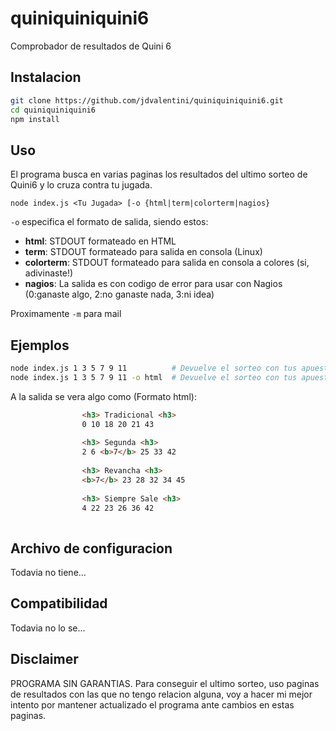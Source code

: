 # quiniquiniquini6
Comprobador de resultados de Quini 6

## Instalacion
```bash
git clone https://github.com/jdvalentini/quiniquiniquini6.git
cd quiniquiniquini6
npm install
```

## Uso
El programa busca en varias paginas los resultados del ultimo sorteo de Quini6 y lo cruza contra tu jugada.

`node index.js <Tu Jugada> [-o {html|term|colorterm|nagios}`

`-o` especifica el formato de salida, siendo estos:
* **html**: STDOUT formateado en HTML
* **term**: STDOUT formateado para salida en consola (Linux)
* **colorterm**: STDOUT formateado para salida en consola a colores (si, adivinaste!)
* **nagios**: La salida es con codigo de error para usar con Nagios (0:ganaste algo, 2:no ganaste nada, 3:ni idea)

Proximamente `-m` para mail

## Ejemplos
```bash
node index.js 1 3 5 7 9 11          # Devuelve el sorteo con tus apuestas resaltadas
node index.js 1 3 5 7 9 11 -o html  # Devuelve el sorteo con tus apuestas resaltadas en formato HTML (Util para mail)
```

A la salida se vera algo como (Formato html):
```html
                <h3> Tradicional <h3>
                0 10 18 20 21 43
                
                <h3> Segunda <h3>
                2 6 <b>7</b> 25 33 42
                
                <h3> Revancha <h3>
                <b>7</b> 23 28 32 34 45
                
                <h3> Siempre Sale <h3>
                4 22 23 26 36 42
                
```

## Archivo de configuracion
Todavia no tiene...

## Compatibilidad
Todavia no lo se...

## Disclaimer
PROGRAMA SIN GARANTIAS. Para conseguir el ultimo sorteo, uso paginas de resultados con las que no tengo relacion alguna, voy a hacer mi mejor intento por mantener actualizado el programa ante cambios en estas paginas.